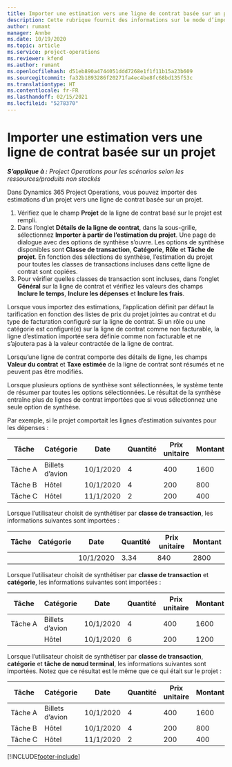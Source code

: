 ```yaml
---
title: Importer une estimation vers une ligne de contrat basée sur un projet
description: Cette rubrique fournit des informations sur le mode d’importation des estimations à partir d’un projet vers une ligne du contrat.
author: rumant
manager: Annbe
ms.date: 10/19/2020
ms.topic: article
ms.service: project-operations
ms.reviewer: kfend
ms.author: rumant
ms.openlocfilehash: d51eb890a4744051ddd7268e1f1f11b15a23b609
ms.sourcegitcommit: fa32b1893286f20271fa4ec4be8fc68bd135f53c
ms.translationtype: HT
ms.contentlocale: fr-FR
ms.lasthandoff: 02/15/2021
ms.locfileid: "5278370"
---
```

# <a name="import-an-estimate-to-a-project-based-contract-line"></a>Importer une estimation vers une ligne de contrat basée sur un projet

_**S’applique à :** Project Operations pour les scénarios selon les ressources/produits non stockés_

Dans Dynamics 365 Project Operations, vous pouvez importer des estimations d’un projet vers une ligne de contrat basée sur un projet.

1. Vérifiez que le champ **Projet** de la ligne de contrat basé sur le projet est rempli.
2. Dans l’onglet **Détails de la ligne de contrat**, dans la sous-grille, sélectionnez **Importer à partir de l’estimation du projet**. Une page de dialogue avec des options de synthèse s’ouvre. Les options de synthèse disponibles sont **Classe de transaction**, **Catégorie**, **Rôle** et **Tâche de projet**. En fonction des sélections de synthèse, l’estimation du projet pour toutes les classes de transactions incluses dans cette ligne de contrat sont copiées. 
3. Pour vérifier quelles classes de transaction sont incluses, dans l’onglet **Général** sur la ligne de contrat et vérifiez les valeurs des champs **Inclure le temps**, **Inclure les dépenses** et **Inclure les frais**.

Lorsque vous importez des estimations, l’application définit par défaut la tarification en fonction des listes de prix du projet jointes au contrat et du type de facturation configuré sur la ligne de contrat. Si un rôle ou une catégorie est configuré(e) sur la ligne de contrat comme non facturable, la ligne d’estimation importée sera définie comme non facturable et ne s’ajoutera pas à la valeur contractée de la ligne de contrat.

Lorsqu’une ligne de contrat comporte des détails de ligne, les champs **Valeur du contrat** et **Taxe estimée** de la ligne de contrat sont résumés et ne peuvent pas être modifiés.

Lorsque plusieurs options de synthèse sont sélectionnées, le système tente de résumer par toutes les options sélectionnées. Le résultat de la synthèse entraîne plus de lignes de contrat importées que si vous sélectionnez une seule option de synthèse.

Par exemple, si le projet comportait les lignes d’estimation suivantes pour les dépenses :

| Tâche | Catégorie  | Date | Quantité | Prix unitaire | Montant |
| --- | --- | --- | --- | --- | --- |
| Tâche A | Billets d’avion | 10/1/2020 | 4 | 400 | 1600 |
| Tâche B | Hôtel | 10/1/2020 | 4 | 200 | 800 |
| Tâche C | Hôtel | 11/1/2020 | 2 | 200 | 400 |

Lorsque l’utilisateur choisit de synthétiser par **classe de transaction**, les informations suivantes sont importées :

| Tâche | Catégorie  | Date | Quantité | Prix unitaire | Montant |
| --- | --- | --- | --- | --- | --- |
| &nbsp;  | &nbsp;  | 10/1/2020 | 3.34 | 840 | 2800 |

Lorsque l’utilisateur choisit de synthétiser par **classe de transaction** et **catégorie**, les informations suivantes sont importées :

| Tâche | Catégorie  | Date | Quantité | Prix unitaire | Montant |
| --- | --- | --- | --- | --- | --- |
| Tâche A | Billets d’avion | 10/1/2020 | 4 | 400 | 1600 |
| &nbsp;  | Hôtel | 10/1/2020 | 6 | 200 | 1200 |

Lorsque l’utilisateur choisit de synthétiser par **classe de transaction**, **catégorie** et **tâche de nœud terminal**, les informations suivantes sont importées. Notez que ce résultat est le même que ce qui était sur le projet :

| Tâche | Catégorie  | Date | Quantité | Prix unitaire | Montant |
| --- | --- | --- | --- | --- | --- |
| Tâche A | Billets d’avion | 10/1/2020 | 4 | 400 | 1600 |
| Tâche B | Hôtel | 10/1/2020 | 4 | 200 | 800 |
| Tâche C | Hôtel | 11/1/2020 | 2 | 200 | 400 |


[!INCLUDE[footer-include](../includes/footer-banner.md)]